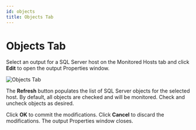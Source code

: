 ```yaml
---
id: objects
title: Objects Tab
---
```


# Objects Tab

Select an output for a SQL Server host on the Monitored Hosts tab and click **Edit** to open the output Properties window.

![Objects Tab](/img/activitymonitor/admin/ObjectsTab_1.png "Objects Tab")

The **Refresh** button populates the list of SQL Server objects for the selected host. By default, all objects are checked and will be monitored. Check and uncheck objects as desired.

Click **OK** to commit the modifications. Click **Cancel** to discard the modifications. The output Properties window closes.